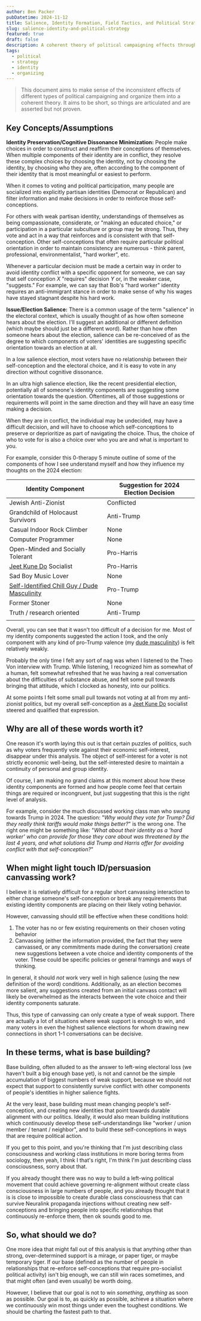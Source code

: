 ```yaml
---
author: Ben Packer
pubDatetime: 2024-11-12
title: Salience, Identity Formation, Field Tactics, and Political Strategy
slug: salience-identity-and-political-strategy
featured: true
draft: false
description: A coherent theory of political campaigning effects through identity preservation and cognitive dissonance minimization
tags:
  - political
  - strategy
  - identity
  - organizing
---
```


> This document aims to make sense of the inconsistent effects of different types of political campaigning and organize them into a coherent theory. It aims to be short, so things are articulated and are asserted but not proven.

## Key Concepts/Assumptions

**Identity Preservation/Cognitive Dissonance Minimization:** People make choices in order to construct and reaffirm their conceptions of themselves. When multiple components of their identity are in conflict, they resolve these complex choices by choosing the identity, not by choosing the identity, by choosing who they are, often according to the component of their identity that is most meaningful or easiest to perform.

When it comes to voting and political participation, many people are socialized into explicitly partisan identities (Democrat or Republican) and filter information and make decisions in order to reinforce those self-conceptions.

For others with weak partisan identity, understandings of themselves as being compassionate, considerate, or "making an educated choice," or participation in a particular subculture or group may be strong. Thus, they vote and act in a way that reinforces and is consistent with that self-conception. Other self-conceptions that often require particular political orientation in order to maintain consistency are numerous - think parent, professional, environmentalist, "hard worker", etc.

Whenever a particular decision must be made a certain way in order to avoid identity conflict with a specific opponent for someone, we can say that self conception *X* "requires" decision *Y* or, in the weaker case, "suggests." For example, we can say that Bob's "hard worker" identity requires an anti-immigrant stance in order to make sense of why his wages have stayed stagnant despite his hard work.

**Issue/Election Salience:** There is a common usage of the term "salience" in the electoral context, which is usually thought of as how often someone hears about the election. I'll suggest an additional or different definition (which maybe should just be a different word). Rather than how often someone hears about the election, salience can be re-conceived of as the degree to which components of voters' identities are suggesting specific orientation towards an election at all.

In a low salience election, most voters have no relationship between their self-conception and the electoral choice, and it is easy to vote in any direction without cognitive dissonance.

In an ultra high salience election, like the recent presidential election, potentially all of someone's identity components are suggesting some orientation towards the question. Oftentimes, all of those suggestions or requirements will point in the same direction and they will have an easy time making a decision. 

When they are in conflict, the individual may be undecided, may have a difficult decision, and will have to choose which self-conceptions to preserve or deprioritize as part of navigating the choice. Thus, the choice of who to vote for is also a choice over who you are and what is important to you.

For example, consider this 0-therapy 5 minute outline of some of the components of how I see understand myself and how they influence my thoughts on the 2024 election:

| Identity Component                                                                                                              | Suggestion for 2024 Election Decision |
| ------------------------------------------------------------------------------------------------------------------------------- | ------------------------------------- |
| Jewish Anti-Zionist                                                                                                             | Conflicted                            |
| Grandchild of Holocaust Survivors                                                                                               | Anti-Trump                            |
| Casual Indoor Rock Climber                                                                                                      | None                                  |
| Computer Programmer                                                                                                             | None                                  |
| Open-Minded and Socially Tolerant                                                                                               | Pro-Harris                            |
| [Jeet Kune Do](https://en.wikipedia.org/wiki/Jeet_Kune_Do) Socialist                                                            | Pro-Harris                            |
| Sad Boy Music Lover                                                                                                             | None                                  |
| [Self-Identified Chill Guy / Dude Masculinity](https://read.dukeupress.edu/american-speech/article-abstract/79/3/281/5425/DUDE) | Pro-Trump                             |
| Former Stoner                                                                                                                   | None                                  |
| Truth / research oriented                                                                                                       | Anti-Trump                            |
|                                                                                                                                 |                                       |

Overall, you can see that it wasn't too difficult of a decision for me. Most of my identity components suggested the action I took, and the only component with any kind of pro-Trump valence (my [dude masculinity](https://read.dukeupress.edu/american-speech/article-abstract/79/3/281/5425/DUDE)) is felt relatively weakly.

Probably the only time I felt any sort of nag was when I listened to the Theo Von interview with Trump. While listening, I recognized him as somewhat of a human, felt somewhat refreshed that he was having a real conversation about the difficulties of substance abuse, and felt some pull towards bringing that attitude, which I clocked as honesty, into our politics.

At some points I felt some small pull towards not voting at all from my anti-zionist politics, but my overall self-conception as a [Jeet Kune Do](https://en.wikipedia.org/wiki/Jeet_Kune_Do) socialist steered and qualified that expression.

## Why are all of these words worth it?

One reason it's worth laying this out is that certain puzzles of politics, such as why voters frequently vote against their economic self-interest, disappear under this analysis. The object of self-interest for a voter is not strictly economic well-being, but the self-interested desire to maintain a continuity of personal and group identity.

Of course, I am making no grand claims at this moment about how these identity components are formed and how people come feel that certain things are required or incongruent, but just suggesting that this is the right level of analysis.

For example, consider the much discussed working class man who swung towards Trump in 2024. The question: "*Why would they vote for Trump? Did they really think tariffs would make things better?*" is the wrong one. The right one might be something like: "*What about their identity as a 'hard worker' who can provide for those they care about was threatened by the last 4 years, and what solutions did Trump and Harris offer for avoiding conflict with that self-conception?*"

## When might light touch ID/persuasion canvassing work?

I believe it is relatively difficult for a regular short canvassing interaction to either change someone's self-conception or break any requirements that existing identity components are placing on their likely voting behavior.

However, canvassing should still be effective when these conditions hold:
1. The voter has no or few existing requirements on their chosen voting behavior
2. Canvassing (either the information provided, the fact that they were canvassed, or any commitments made during the conversation) create new suggestions between a vote choice and identity components of the voter. These could be specific policies or general framings and ways of thinking.

In general, it should _not_ work very well in high salience (using the new definition of the word) conditions. Additionally, as an election becomes more salient, any suggestions created from an initial canvass contact will likely be overwhelmed as the interacts between the vote choice and their identity components saturate.

Thus, this type of canvassing can only create a type of weak support. There are actually a lot of situations where weak support is enough to win, and many voters in even the highest salience elections for whom drawing new connections in short 1-1 conversations can be decisive.

## In these terms, what is base building?

Base building, often alluded to as the answer to left-wing electoral loss (we haven't built a big enough base yet), is not and cannot be the simple accumulation of biggest numbers of weak support, because we should not expect that support to consistently survive conflict with other components of people's identities in higher salience fights.

At the very least, base building must mean changing people's self-conception, and creating new identities that point towards durable alignment with our politics. Ideally, it would also mean building institutions which continuously develop these self-understandings like "worker / union member / tenant / neighbor", and to build these self-conceptions in ways that are require political action.

If you get to this point, and you're thinking that I'm just describing class consciousness and working class institutions in more boring terms from sociology, then yeah, I think I that's right, I'm think I'm just describing class consciousness, sorry about that.

If you already thought there was no way to build a left-wing political movement that could achieve governing re-alignment without create class consciousness in large numbers of people, and you already thought that it is is close to impossible to create durable class consciousness that can survive Neuralink propaganda injections without creating new self-conceptions and bringing people into specific relationships that continuously re-enforce them, then ok sounds good to me.

## So, what should we do?

One more idea that might fall out of this analysis is that anything other than strong, over-determined support is a mirage, or paper tiger, or maybe temporary tiger. If our base (defined as the number of people in relationships that re-enforce self-conceptions that require pro-socialist political activity) isn't big enough, we can still win races sometimes, and that might often (and even usually) be worth doing.

However, I believe that our goal is not to win *something*, *anything* as soon as possible. Our goal is to, as quickly as possible, achieve a situation where we continuously win most things under even the toughest conditions. We should be charting the fastest path to that.